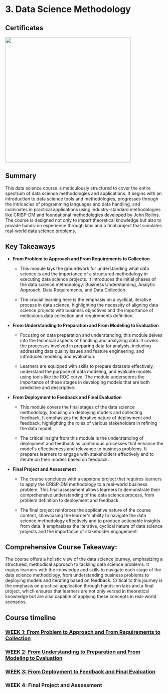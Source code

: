 # 3. Data Science Methodology

## Certificates 
<p aligh="middle">
  <a href="https://coursera.org/share/43b8d538772cde29e185b98ed073483d"><img src="https://github.com/imjustha/IBM_DataScienceProfessional_Certificate/assets/76855473/b1cffeb3-c284-4a30-95ec-7918bf799db5" height="400"></a>

## Summary
This data science course is meticulously structured to cover the entire spectrum of data science methodologies and applications. It begins with an introduction to data science tools and methodologies, progresses through the intricacies of programming languages and data handling, and culminates in practical applications using industry-standard methodologies like CRISP-DM and foundational methodologies developed by John Rollins. The course is designed not only to impart theoretical knowledge but also to provide hands-on experience through labs and a final project that simulates real-world data science problems.

## Key Takeaways
- **From Problem to Approach and From Requirements to Collection**
  - This module lays the groundwork for understanding what data science is and the importance of a structured methodology in executing data science projects. It introduces the initial phases of the data science methodology: Business Understanding, Analytic Approach, Data Requirements, and Data Collection.

  - The crucial learning here is the emphasis on a cyclical, iterative process in data science, highlighting the necessity of aligning data science projects with business objectives and the importance of meticulous data collection and requirements definition.

- **From Understanding to Preparation and From Modeling to Evaluation**
  - Focusing on data preparation and understanding, this module delves into the technical aspects of handling and analyzing data. It covers the processes involved in preparing data for analysis, including addressing data quality issues and feature engineering, and introduces modeling and evaluation.

  - Learners are equipped with skills to prepare datasets effectively, understand the purpose of data modeling, and evaluate models using tools like the ROC curve. The module underscores the importance of these stages in developing models that are both predictive and descriptive.

- **From Deployment to Feedback and Final Evaluation**
  - This module covers the final stages of the data science methodology, focusing on deploying models and collecting feedback. It emphasizes the iterative nature of deployment and feedback, highlighting the roles of various stakeholders in refining the data model.

  - The critical insight from this module is the understanding of deployment and feedback as continuous processes that enhance the model's effectiveness and relevance to business problems. It prepares learners to engage with stakeholders effectively and to iterate on their models based on feedback.

- **Final Project and Assessment**
  - The course concludes with a capstone project that requires learners to apply the CRISP-DM methodology to a real-world business problem. This final assessment allows learners to demonstrate their comprehensive understanding of the data science process, from problem definition to deployment and feedback.

  - The final project reinforces the applicative nature of the course content, showcasing the learner's ability to navigate the data science methodology effectively and to produce actionable insights from data. It emphasizes the iterative, cyclical nature of data science projects and the importance of stakeholder engagement.

## Comprehensive Course Takeaway:
The course offers a holistic view of the data science journey, emphasizing a structured, methodical approach to tackling data science problems. It equips learners with the knowledge and skills to navigate each stage of the data science methodology, from understanding business problems to deploying models and iterating based on feedback. Critical to this journey is the emphasis on practical application through hands-on labs and a final project, which ensures that learners are not only versed in theoretical knowledge but are also capable of applying these concepts in real-world scenarios.

## Course timeline

### [WEEK 1: From Problem to Approach and From Requirements to Collection](https://github.com/imjustha/IBM_DataScienceProfessional_Certificate/tree/main/3.%20Data%20Science%20Methodology/Week1)
### [WEEK 2: From Understanding to Preparation and From Modeling to Evaluation](https://github.com/imjustha/IBM_DataScienceProfessional_Certificate/tree/main/3.%20Data%20Science%20Methodology/Week2)
### [WEEK 3: From Deployment to Feedback and Final Evaluation](https://github.com/imjustha/IBM_DataScienceProfessional_Certificate/tree/main/3.%20Data%20Science%20Methodology/Week3)
### WEEK 4: Final Project and Assessment

